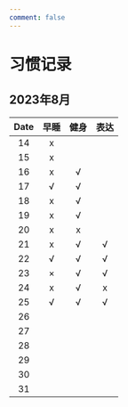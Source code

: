 ```yaml
---
comment: false
---
```


# 习惯记录
## 2023年8月
| Date | 早睡 | 健身 | 表达 |
|:----:|:----:|:----:|:----:|
| 14   | x    |      |      |
| 15   | x    |      |      |
| 16   | x    | √    |      |
| 17   | √    | √    |      |
| 18   | x    | √    |      |
| 19   | x    | √    |      |
| 20   | x    | x    |      |
| 21   | x    | √    | √    |
| 22   | √    | √    | √    |
| 23   | ×    | √    | √    |
| 24   | x    | √    | x    |
| 25   | √    | √    | √    |
| 26   |      |      |      |
| 27   |      |      |      |
| 28   |      |      |      |
| 29   |      |      |      |
| 30   |      |      |      |
| 31   |      |      |      |
